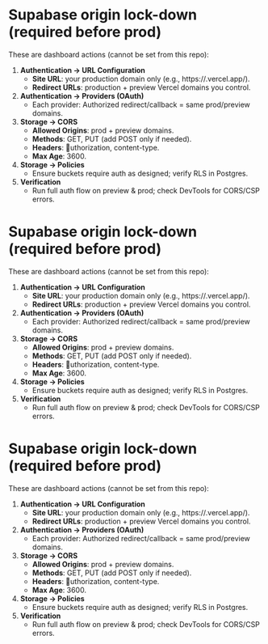 ﻿# Supabase origin lock-down (required before prod)
These are dashboard actions (cannot be set from this repo):
1) **Authentication → URL Configuration**
   - **Site URL**: your production domain only (e.g., https://<prod>.vercel.app/).
   - **Redirect URLs**: production + preview Vercel domains you control.
2) **Authentication → Providers (OAuth)**
   - Each provider: Authorized redirect/callback = same prod/preview domains.
3) **Storage → CORS**
   - **Allowed Origins**: prod + preview domains.
   - **Methods**: GET, PUT (add POST only if needed).
   - **Headers**: uthorization, content-type.
   - **Max Age**: 3600.
4) **Storage → Policies**
   - Ensure buckets require auth as designed; verify RLS in Postgres.
5) **Verification**
   - Run full auth flow on preview & prod; check DevTools for CORS/CSP errors.
# Supabase origin lock-down (required before prod)
These are dashboard actions (cannot be set from this repo):
1) **Authentication → URL Configuration**
   - **Site URL**: your production domain only (e.g., https://<prod>.vercel.app/).
   - **Redirect URLs**: production + preview Vercel domains you control.
2) **Authentication → Providers (OAuth)**
   - Each provider: Authorized redirect/callback = same prod/preview domains.
3) **Storage → CORS**
   - **Allowed Origins**: prod + preview domains.
   - **Methods**: GET, PUT (add POST only if needed).
   - **Headers**: uthorization, content-type.
   - **Max Age**: 3600.
4) **Storage → Policies**
   - Ensure buckets require auth as designed; verify RLS in Postgres.
5) **Verification**
   - Run full auth flow on preview & prod; check DevTools for CORS/CSP errors.
# Supabase origin lock-down (required before prod)
These are dashboard actions (cannot be set from this repo):
1) **Authentication → URL Configuration**
   - **Site URL**: your production domain only (e.g., https://<prod>.vercel.app/).
   - **Redirect URLs**: production + preview Vercel domains you control.
2) **Authentication → Providers (OAuth)**
   - Each provider: Authorized redirect/callback = same prod/preview domains.
3) **Storage → CORS**
   - **Allowed Origins**: prod + preview domains.
   - **Methods**: GET, PUT (add POST only if needed).
   - **Headers**: uthorization, content-type.
   - **Max Age**: 3600.
4) **Storage → Policies**
   - Ensure buckets require auth as designed; verify RLS in Postgres.
5) **Verification**
   - Run full auth flow on preview & prod; check DevTools for CORS/CSP errors.
